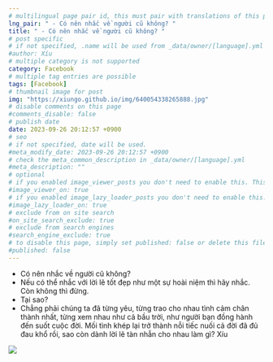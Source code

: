```yaml
---
# multilingual page pair id, this must pair with translations of this page. (This name must be unique)
lng_pair: " - Có nên nhắc về người cũ không? "
title: " - Có nên nhắc về người cũ không? "
# post specific
# if not specified, .name will be used from _data/owner/[language].yml
#author: Xíu
# multiple category is not supported
category: Facebook
# multiple tag entries are possible
tags: [Facebook]
# thumbnail image for post
img: "https://xiungo.github.io/img/640054338265888.jpg"
# disable comments on this page
#comments_disable: false
# publish date
date: 2023-09-26 20:12:57 +0900
# seo
# if not specified, date will be used.
#meta_modify_date: 2023-09-26 20:12:57 +0900
# check the meta_common_description in _data/owner/[language].yml
#meta_description: ""
# optional
# if you enabled image_viewer_posts you don't need to enable this. This is only if image_viewer_posts = false
#image_viewer_on: true
# if you enabled image_lazy_loader_posts you don't need to enable this. This is only if image_lazy_loader_posts = false
#image_lazy_loader_on: true
# exclude from on site search
#on_site_search_exclude: true
# exclude from search engines
#search_engine_exclude: true
# to disable this page, simply set published: false or delete this file
#published: false
---
```

- Có nên nhắc về người cũ không?
- Nếu có thể nhắc với lời lẽ tốt đẹp như một sự hoài niệm thì hãy nhắc. Còn không thì đừng.
- Tại sao?
- Chẳng phải chúng ta đã từng yêu, từng trao cho nhau tình cảm chân thành nhất, từng xem nhau như cả bầu trời, như người bạn đồng hành đến suốt cuộc đời. Mối tình khép lại trở thành nỗi tiếc nuối cả đời đã đủ đau khổ rồi, sao còn dành lời lẽ tàn nhẫn cho nhau làm gì?
Xíu
<!-- outline-end -->
<img src= "https://xiungo.github.io/img/640054338265888.jpg">
